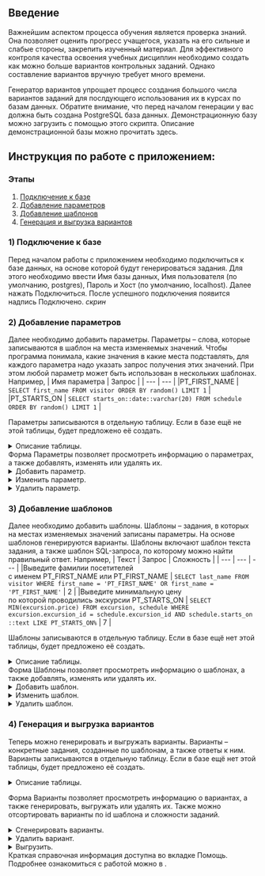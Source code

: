 ## Введение

Важнейшим аспектом процесса обучения является проверка знаний. Она позволяет оценить прогресс учащегося, указать на его сильные и слабые стороны, закрепить изученный материал. Для эффективного контроля качества освоения учебных дисциплин необходимо создать как можно больше вариантов контрольных заданий. Однако составление вариантов вручную требует много времени.

Генератор вариантов упрощает процесс создания большого числа вариантов заданий для послдующего использования их в курсах по базам данных.
Обратите внимание, что перед началом генерации у вас должна быть создана PostgreSQL база данных. Демонстрационную базу можно загрузить с помощью этого скрипта. Описание демонстрационной базы можно прочитать здесь.

## Инструкция по работе с приложением:
### Этапы
1. [Подключение к базе](#bd_connect)
2. [Добавление параметров](#param)
3. [Добавление шаблонов](#templ)
4. [Генерация и выгрузка вариантов](#var)

<a name="bd_connect"> </a>
### 1) Подключение к базе
Перед началом работы с приложением необходимо подключиться к базе данных, на основе которой будут генерироваться задания. 
Для этого необходимо ввести Имя базы данных, Имя пользователя (по умолчанию, postgres), Пароль и Хост (по умолчанию, localhost). 
Далее нажать Подключиться. После успешного подключения появится надпись Подключено.
*скрин*

<a name="param"> </a>
### 2) Добавление параметров
Далее необходимо добавить параметры. Параметры – слова, которые записываются в шаблон на места изменяемых значений. Чтобы программа понимала, какие значения в какие места подставлять, для каждого параметра надо указать запрос получения этих значений. При этом любой параметр может быть использован в нескольких шаблонах.
Например, 
| Имя параметра	| Запрос |
| --- | --- |
|PT_FIRST_NAME |	`SELECT first_name FROM visitor ORDER BY random() LIMIT 1` |
|PT_STARTS_ON	| `SELECT starts_on::date::varchar(20) FROM schedule ORDER BY random() LIMIT 1` |

Параметры записываются в отдельную таблицу. Если в базе ещё не этой таблицы, будет предложено её создать.
<details>
  <summary>Описание таблицы.</summary>
  
  
  | Name | Data type | Constraints | Description |
| --- | --- | --- | --- |
| parameter_id  | integer | PK | Идентификатор параметра |
| parameter_name | varchar(300) | NOT NULL, UNIQUE | Имя параметра |
| parameter_query | varchar(1000) | - | Запрос, по которому будет происходить выбор значения на место параметра |

</details>
Форма Параметры позволяет просмотреть информацию о параметрах, а также добавлять, изменять или удалять их.
<details>
  <summary>Добавить параметр.</summary>
  Нажмите Добавить параметр. В появившемся окне заполните имя параметра и SQL-запрос. Имя должно начинаться с PT_. 
  Запрос должен возвращать одно случайное строковое значение. Нажмите Добавить. Имя параметра должно быть уникальным. 
</details>
<details>
  <summary>Изменить параметр.</summary>
  ЛКМ выберите параметр в списке и нажмите Изменить параметр. В появившемся окне измените имя или запрос. Нажмите Сохранить изменения. 
  Чтобы снять выделение, нажмите на выделенный параметр ПКМ.
</details>
<details>
  <summary>Удалить параметр.</summary>
  ЛКМ выберите параметр в списке и нажмите Удалить параметр. Параметр будет удалён. Чтобы снять выделение, нажмите на выделенный параметр ПКМ.
</details>

<a name="templ"> </a>
### 3) Добавление шаблонов
Далее необходимо добавить шаблоны. Шаблоны – задания, в которых на местах изменяемых значений записаны параметры. На основе шаблонов генерируются варианты. 
Шаблоны включают шаблон текста задания, а также шаблон SQL-запроса, по которому можно найти правильный ответ.
Например, 
| Текст | Запрос | Сложность |
| --- | --- | --- |
|Выведите фамилии посетителей <br>с именем PT_FIRST_NAME или PT_FIRST_NAME | `SELECT last_name FROM visitor WHERE first_name = 'PT_FIRST_NAME' OR first_name = 'PT_FIRST_NAME'`	| 2 |
|Выведите минимальную цену <br>по которой проводились экскурсии PT_STARTS_ON	| `SELECT MIN(excursion.price) FROM excursion, schedule WHERE excursion.excursion_id = schedule.excursion_id AND schedule.starts_on ::text LIKE PT_STARTS_ON%`	| 7 |

Шаблоны записываются в отдельную таблицу. Если в базе ещё нет этой таблицы, будет предложено её создать. 
<details>
  <summary>Описание таблицы.</summary>
  

| Name | Data type | Constraints | Description |
| --- | --- | --- | --- |
| template_id | integer | PK | Идентификатор шаблона|
| template_text | varchar(1000) | - | Шаблон текста задания |
| template_query | varchar(1000) | - | Шаблон запроса |
| level | integer  | - | Уровень сложности задания |
  
</details>
Форма Шаблоны позволяет просмотреть информацию о шаблонах, а также добавлять, изменять или удалять их.
<details>
  <summary>Добавить шаблон.</summary>
 Нажмите Добавить шаблон. В появившемся окне заполните шаблон текста и шаблон SQL-запроса. Укажите сложность задания по шкале от 1 до 10. Нажмите Добавить. 
</details>
<details>
  <summary>Изменить шаблон.</summary>
   ЛКМ выберите шаблон в списке и нажмите Изменить шаблон. В появившемся окне измените шаблон текста, шаблон SQL-запроса или сложность. Нажмите Сохранить изменения. Чтобы снять выделение, нажмите на выделенный шаблон ПКМ.
</details>
<details>
  <summary>Удалить шаблон.</summary>
  ЛКМ выберите шаблон в списке и нажмите Удалить шаблон. Шаблон будет удалён. Чтобы снять выделение, нажмите на выделенный шаблон ПКМ.
</details>

<a name="var"></a>

### 4) Генерация и выгрузка вариантов
Теперь можно генерировать и выгружать варианты.
Варианты – конкретные задания, созданные по шаблонам, а также ответы к ним.
Варианты записываются в отдельную таблицу. Если в базе ещё нет этой таблицы, будет предложено её создать. 
<details> Идентификатор задания
  <summary>Описание таблицы.</summary>
  
  
  | Name | Data type | Constraints | Description |
| --- | --- | --- | --- |
| variant_id  | integer | PK | Идентификатор задания |
| template_id  | integer | NOT NULL, FK | Ссылка на шаблон |
| parameters | varchar(300)[] | - | Значения параметров задания |
| variant_text | varchar(1000)  | - | Текст задания |
| result | varchar(300)[] | - | Правильный ответ на задание |  
</details>

Форма Варианты позволяет просмотреть информацию о вариантах, а также генерировать, выгружать или удалять их. Также можно отсортировать варианты по id шаблона и сложности заданий.
<details>
  <summary>Сгенерировать варианты.</summary>
Нажмите Сгенерировать варианты. В появившемся окне укажите сколько должно быть вариантов и выберите шаблон, по которому они будут генерироваться. Нажмите Сгенерировать. Если генерация прошла успешно, вы увидите соответствующее сообщение. Иногда в процессе генерации могут возникать дубликаты, информация о которых выведется в сообщении.
</details>
<details>
  <summary>Удалить вариант.</summary>
ЛКМ выберите вариант в списке и нажмите Удалить вариант. Вариант будет удалён. Чтобы снять выделение, нажмите на выделенный шаблон ПКМ.
</details>
<details>
  <summary>Выгрузить.</summary>
 Нажмите Выгрузить. В появившемся окне выберите директорию и укажите имя файла. Создастся txt-файл со списком заданий. Будут выгружены только те задания, которые отображены в текущем списке. То есть, если стоит в фильтре указаны произвольные сложность и id шаблона, будут выгружены все варианты в порядке увеличения id шаблона. Если указана сложность – будут выгружены только задания определённой сложности. Если указан id шаблона – выгрузятся варианты только одного задания.
Пример выгруженного заданияможно посмотреть здесь.

</details>
Краткая справочная информация доступна во вкладке Помощь.
Подробнее ознакомиться с работой можно в .
